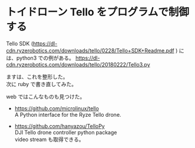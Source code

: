 
# トイドローン Tello をプログラムで制御する

Tello SDK (https://dl-cdn.ryzerobotics.com/downloads/tello/0228/Tello+SDK+Readme.pdf )
には、python3 での例がある。 
https://dl-cdn.ryzerobotics.com/downloads/tello/20180222/Tello3.py

ますは、これを整形した。  
次に ruby で書き直してみた。  

web ではこんなものも見つけた。  
- https://github.com/microlinux/tello  
  A Python interface for the Ryze Tello drone.

- https://github.com/hanyazou/TelloPy  
  DJI Tello drone controller python package  
  video stream も取得できる。
